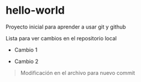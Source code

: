 ﻿# hello-world
Proyecto inicial para aprender a usar git y github





Lista para ver cambios en el repositorio local


+ Cambio 1


+ Cambio 2


> Modificación en el archivo para nuevo commit

